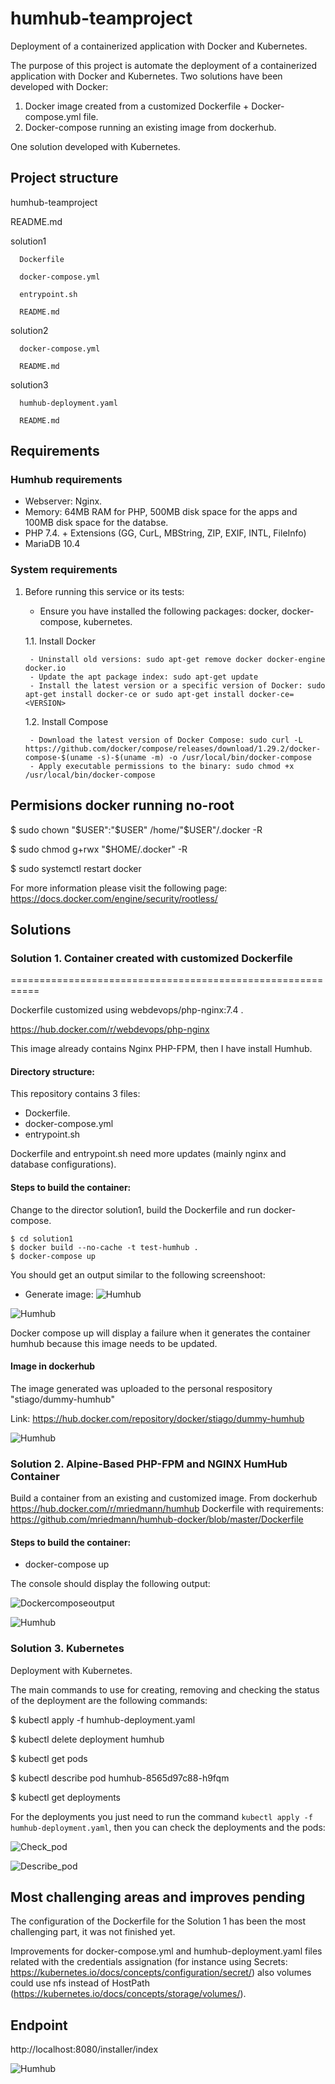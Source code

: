 # humhub-teamproject


Deployment of a containerized application with Docker and Kubernetes.

The purpose of this project is automate the deployment of a containerized application with Docker and Kubernetes.
Two solutions have been developed with Docker:

1. Docker image created from a customized Dockerfile + Docker-compose.yml file.
2. Docker-compose running an existing image from dockerhub.

One solution developed with Kubernetes.

## Project structure

humhub-teamproject

   README.md
   
   solution1
   
      Dockerfile
      
      docker-compose.yml
      
      entrypoint.sh
      
      README.md
      
   solution2
   
      docker-compose.yml
      
      README.md
      
   solution3
   
      humhub-deployment.yaml
      
      README.md

## Requirements

### Humhub requirements
- Webserver:  Nginx.
- Memory: 64MB RAM for PHP, 500MB disk space for the apps and 100MB disk space for the databse.
- PHP 7.4. + Extensions (GG, CurL, MBString, ZIP, EXIF, INTL, FileInfo)
- MariaDB 10.4

### System requirements
1. Before running this service or its tests:
     - Ensure you have installed the following packages: docker, docker-compose, kubernetes.

	 1.1. Install Docker

		- Uninstall old versions: sudo apt-get remove docker docker-engine docker.io
		- Update the apt package index: sudo apt-get update
		- Install the latest version or a specific version of Docker: sudo apt-get install docker-ce or sudo apt-get install docker-ce=<VERSION>
	 
	 1.2. Install Compose

		- Download the latest version of Docker Compose: sudo curl -L https://github.com/docker/compose/releases/download/1.29.2/docker-compose-$(uname -s)-$(uname -m) -o /usr/local/bin/docker-compose
		- Apply executable permissions to the binary: sudo chmod +x /usr/local/bin/docker-compose



## Permisions docker running no-root

$ sudo chown "$USER":"$USER" /home/"$USER"/.docker -R

$ sudo chmod g+rwx "$HOME/.docker" -R

$ sudo systemctl restart docker 

For more information please visit the following page: https://docs.docker.com/engine/security/rootless/

## Solutions 

### Solution 1. Container created with customized Dockerfile 
===========================================================

Dockerfile customized using webdevops/php-nginx:7.4 .

https://hub.docker.com/r/webdevops/php-nginx

This image already contains Nginx PHP-FPM, then I have install Humhub.

#### Directory structure:
This repository contains 3 files:

- Dockerfile. 
- docker-compose.yml
- entrypoint.sh

Dockerfile and entrypoint.sh need more updates (mainly nginx and database configurations).

#### Steps to build the container:

Change to the director solution1, build the Dockerfile and run docker-compose.

```
$ cd solution1
$ docker build --no-cache -t test-humhub . 
$ docker-compose up 
```

You should get an output similar to the following screenshoot:

- Generate image:
![Humhub](https://github.com/STiago/Pictures/tree/master/humhub/dockerfile_run_s1.png)


![Humhub](https://github.com/STiago/Pictures/blob/master/humhub/output_dockerfile_s1.png)


Docker compose up will display a failure when it generates the container humhub because this image needs to be updated.


#### Image in dockerhub

The image generated was uploaded to the personal respository "stiago/dummy-humhub"

Link: https://hub.docker.com/repository/docker/stiago/dummy-humhub

![Humhub](https://github.com/STiago/Pictures/blob/master/humhub/dummy_humhub_dockerhub.png)



### Solution 2. Alpine-Based PHP-FPM and NGINX HumHub Container 


Build a container from an existing and customized image.
From dockerhub https://hub.docker.com/r/mriedmann/humhub
Dockerfile with requirements: https://github.com/mriedmann/humhub-docker/blob/master/Dockerfile

#### Steps to build the container:

- docker-compose up 

The console should display the following output:

![Dockercomposeoutput](https://github.com/STiago/Pictures/blob/master/humhub/docker-compose_s2.png)

![Humhub](https://github.com/STiago/Pictures/blob/master/humhub/humhub_final_view.png)



### Solution 3. Kubernetes

Deployment with Kubernetes.

The main commands to use for creating, removing and checking the status of the deployment are the following commands:

$ kubectl apply -f humhub-deployment.yaml

$ kubectl delete deployment humhub

$ kubectl get pods

$ kubectl describe pod humhub-8565d97c88-h9fqm

$ kubectl get deployments 


For the deployments you just need to run the command `kubectl apply -f humhub-deployment.yaml`, then you can check the deployments and the pods:

![Check_pod](https://github.com/STiago/Pictures/blob/master/humhub/get_pods.png)

![Describe_pod](https://github.com/STiago/Pictures/blob/master/humhub/describe_pods.png)

## Most challenging areas and improves pending

The configuration of the Dockerfile for the Solution 1 has been the most challenging part, it was not finished yet.

Improvements for docker-compose.yml and humhub-deployment.yaml files related with the credentials assignation (for instance using Secrets: https://kubernetes.io/docs/concepts/configuration/secret/) also volumes could use nfs instead of HostPath (https://kubernetes.io/docs/concepts/storage/volumes/). 


## Endpoint

http://localhost:8080/installer/index


![Humhub](https://github.com/STiago/Pictures/blob/master/humhub/humhub_final_view.png)


